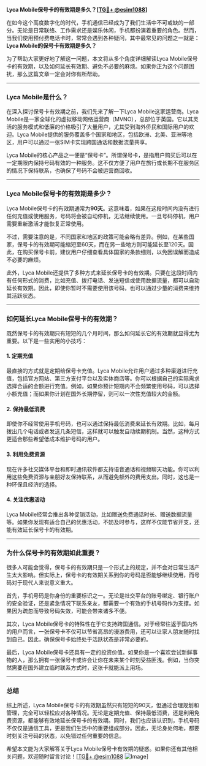 **Lyca Mobile保号卡的有效期是多久？[[TG💪+ @esim1088](https://t.me/s/esim1088)]**

在如今这个高度数字化的时代，手机通信已经成为了我们生活中不可或缺的一部分。无论是日常联络、工作需求还是娱乐休闲，手机都扮演着重要的角色。然而，当我们使用预付费电话卡时，常常会遇到各种疑问，其中最常见的问题之一就是：**Lyca Mobile的保号卡有效期是多久？**

为了帮助大家更好地了解这一问题，本文将从多个角度详细解读Lyca Mobile保号卡的有效期，以及如何延长有效期、避免不必要的麻烦。如果你正为这个问题困扰，那么这篇文章一定会对你有所帮助。

---

### Lyca Mobile是什么？

在深入探讨保号卡有效期之前，我们先来了解一下Lyca Mobile这家运营商。Lyca Mobile是一家全球化的虚拟移动网络运营商（MVNO），总部位于英国。它以其灵活的服务模式和低廉的价格吸引了大量用户，尤其受到海外侨民和国际用户的欢迎。Lyca Mobile提供的服务覆盖多个国家和地区，包括欧洲、北美、亚洲等地区，用户可以通过一张SIM卡实现跨国通话和数据流量共享。

Lyca Mobile的核心产品之一便是“保号卡”。所谓保号卡，是指用户购买后可以在一定期限内保持号码有效的一种服务。这不仅方便了用户在旅行或长期不在服务区的情况下保持联系，也确保了号码不会被运营商回收。

---

### Lyca Mobile保号卡的有效期是多少？

Lyca Mobile保号卡的有效期通常为**90天**。这意味着，如果在这段时间内没有进行任何充值或使用服务，号码将会被自动停机，无法继续使用。一旦号码停机，用户需要重新激活才能恢复正常使用。

不过，需要注意的是，不同国家和地区的政策可能会略有差异。例如，在某些国家，保号卡的有效期可能缩短至60天，而在另一些地方则可能延长至120天。因此，在购买保号卡前，建议用户仔细查看具体国家的条款细则，以免因误解而造成不必要的麻烦。

此外，Lyca Mobile还提供了多种方式来延长保号卡的有效期。只要在这段时间内有任何形式的消费，比如充值、拨打电话、发送短信或使用数据流量，都可以自动延长有效期。因此，即使你暂时不需要使用该号码，也可以通过少量的消费来维持其活跃状态。

---

### 如何延长Lyca Mobile保号卡的有效期？

既然保号卡的有效期只有短短的几个月时间，那么如何延长它的有效期就显得尤为重要。以下是一些实用的小技巧：

#### 1. **定期充值**
最直接的方式就是定期给保号卡充值。Lyca Mobile允许用户通过多种渠道进行充值，包括官方网站、第三方支付平台以及实体商店等。你可以根据自己的实际需求选择合适的金额进行充值。例如，如果你预计短期内不会频繁使用号码，可以选择小额充值；而如果你计划在国外长期停留，则可以一次性充值较大的金额。

#### 2. **保持最低消费**
即使你不经常使用手机号码，也可以通过保持最低消费来延长有效期。比如，每月拨出几个电话或者发送几条短信，这样就可以触发自动续期机制。当然，这种方式更适合那些希望低成本维护号码的用户。

#### 3. **利用免费资源**
现在许多社交媒体平台和即时通讯软件都支持语音通话和视频聊天功能。你可以利用这些免费资源与亲朋好友保持联系，从而避免额外的费用支出。同时，这也是一种环保且经济的选择。

#### 4. **关注优惠活动**
Lyca Mobile经常会推出各种促销活动，比如赠送免费通话时长、赠送数据流量等。如果你发现有适合自己的优惠活动，不妨及时参与，这样不仅能节省开支，还能有效延长保号卡的有效期。

---

### 为什么保号卡的有效期如此重要？

很多人可能会觉得，保号卡的有效期只是一个形式上的规定，并不会对日常生活产生太大影响。但实际上，保号卡的有效期关系到你的号码是否能够继续使用，而号码对于现代人来说意义重大。

首先，手机号码是你身份的重要标识之一。无论是社交平台的账号绑定、银行账户的安全验证，还是紧急情况下联系亲友，都需要一个有效的手机号码作为支撑。如果因为疏忽而导致号码失效，可能会带来诸多不便。

其次，Lyca Mobile保号卡的特殊性在于它支持跨国通信。对于经常往返于国内外的用户而言，一张保号卡不仅可以节省高昂的漫游费用，还可以让家人朋友随时找到自己。因此，确保保号卡始终处于活跃状态是非常必要的。

最后，Lyca Mobile保号卡还具有一定的投资价值。如果你是一个喜欢尝试新鲜事物的人，那么拥有一张保号卡或许会让你在未来某个时刻受益匪浅。例如，当你突然需要在国外建立临时联系方式时，这张卡就能派上用场。

---

### 总结

综上所述，Lyca Mobile保号卡的有效期虽然只有短短的90天，但通过合理规划和管理，完全可以轻松应对各种情况。无论是定期充值、保持最低消费，还是利用免费资源，都能够有效地延长保号卡的有效期。同时，我们也应该认识到，手机号码不仅仅是通信工具，更是我们生活中的重要组成部分。因此，无论身处何地，都要时刻关注号码的状态，以免错过任何重要的信息。

希望本文能为大家解答关于Lyca Mobile保号卡有效期的疑惑。如果你还有其他相关问题，欢迎随时留言讨论！[[TG💪+ @esim1088](https://t.me/s/esim1088) ![Image](https://i.postimg.cc/4NQfJmqS/Snipaste-2025-05-13-00-14-12.png)]